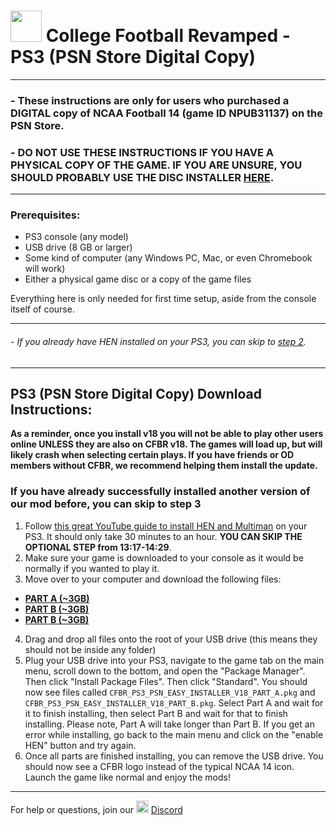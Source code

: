 # <img width="50" src="https://media.playstation.com/is/image/SCEA/playstation-store-bag-spotlight-01-us-12jun17?$native_t$"> College Football Revamped - PS3 (PSN Store Digital Copy)

---------
### - These instructions are only for users who purchased a DIGITAL copy of NCAA Football 14 (game ID NPUB31137) on the PSN Store. 
### - DO NOT USE THESE INSTRUCTIONS IF YOU HAVE A PHYSICAL COPY OF THE GAME. IF YOU ARE UNSURE, YOU SHOULD PROBABLY USE THE DISC INSTALLER [HERE](https://github.com/cfbrevamped/CFBR-Easy-Installer/blob/master/PS3/disc.md).
---------

### Prerequisites:
- PS3 console (any model)
- USB drive (8 GB or larger)
- Some kind of computer (any Windows PC, Mac, or even Chromebook will work)
- Either a physical game disc or a copy of the game files

Everything here is only needed for first time setup, aside from the console itself of course.

---------
###### - If you already have HEN installed on your PS3, you can skip to <ins>step 2</ins>. 
---------
## PS3 (PSN Store Digital Copy) Download Instructions:

**As a reminder, once you install v18 you will not be able to play other users online UNLESS they are also on CFBR v18. The games will load up, but will likely crash when selecting certain plays. If you have friends or OD members without CFBR, we recommend helping them install the update.**

### If you have already successfully installed another version of our mod before, you can skip to step 3
1) Follow [this great YouTube guide to install HEN and Multiman](https://www.youtube.com/watch?v=fOKemRHAZ3c) on your PS3. It should only take 30 minutes to an hour. **YOU CAN SKIP THE OPTIONAL STEP from 13:17-14:29**.
2) Make sure your game is downloaded to your console as it would be normally if you wanted to play it.
3) Move over to your computer and download the following files:
  - [**PART A (~3GB)**](https://www.mediafire.com/file/gtuxc27b488mqc4/CFBR_PS3_PSN_EASY_INSTALLER_V18_PART_A.pkg/file)
  - [**PART B (~3GB)**](https://www.mediafire.com/file/mpy4tc3l96hbwbc/CFBR_PS3_PSN_EASY_INSTALLER_V18_PART_B.pkg/file)
  - [**PART B (~3GB)**](https://www.mediafire.com/file/ivkfibq1f6o370k/CFBR_PS3_PSN_EASY_INSTALLER_V18_PART_C.pkg/file)

4) Drag and drop all files onto the root of your USB drive (this means they should not be inside any folder)
5) Plug your USB drive into your PS3, navigate to the game tab on the main menu, scroll down to the bottom, and open the "Package Manager". Then click "Install Package Files". Then click "Standard". You should now see files called `CFBR_PS3_PSN_EASY_INSTALLER_V18_PART_A.pkg` and `CFBR_PS3_PSN_EASY_INSTALLER_V18_PART_B.pkg`. Select Part A and wait for it to finish installing, then select Part B and wait for that to finish installing. Please note, Part A will take longer than Part B. If you get an error while installing, go back to the main menu and click on the "enable HEN" button and try again.
6) Once all parts are finished installing, you can remove the USB drive. You should now see a CFBR logo instead of the typical NCAA 14 icon. Launch the game like normal and enjoy the mods!

---------
For help or questions, join our <img width="20" src="https://logo-logos.com/wp-content/uploads/2018/03/Discord_icon.png"> [Discord](https://discord.com/invite/cfbr)
